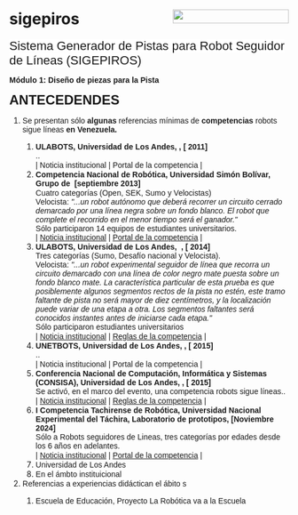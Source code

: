 # sigepiros <img src="https://lh7-rt.googleusercontent.com/docsz/AD_4nXf_4M2q_s9u47z9-EfZpbR4oDI5dHSPc4U2ksr0tKbEeM49-2ORD-WcGojh-NSrVvNqbHKwDhIsBhSzIM5FpIPD7A-xgFrw2pwXZ_y_xZlXczJCwRXs57myO7KKTjW2-CYtjtVV?key=wfIYDse3HDYUCiFSmAXxQTvT" style="float: right;" height="25" width="209">
<p><span style="background-color: rgb(255, 255, 255); font-size: 22px; font-family: Arial,sans-serif;">Sistema
Generador de Pistas para Robot Seguidor de L&iacute;neas (SIGEPIROS)</span></p>
<span style="font-size: 14px; font-family: Arial,sans-serif;"><strong>M&oacute;dulo
1: Dise&ntilde;o de piezas para la Pista</strong><strong>&nbsp;</strong></span>
<p></p>
<p style="font-weight: bold;"><span
 style="font-size: 24px; font-family: Arial,sans-serif;"><b>ANTECEDENDES</b></span></p>
<ol>
  <li><span
 style="font-size: 14px; font-family: Arial,sans-serif;">Se
presentan s&oacute;lo <span style="font-weight: bold;">algunas</span>
referencias m&iacute;nimas de <b>competencias</b>
robots sigue
l&iacute;neas <b>en
Venezuela.</b>&nbsp;</span></li>
  <ol>
    <li><span
 style="font-size: 14px; font-family: Arial,sans-serif;"><span
 style="font-weight: bold;">ULABOTS, Universidad de Los
Andes,&nbsp;, [ 2011]</span><br>
..<br>
      </span><span
 style="font-size: 14px; font-family: Arial,sans-serif;">|
Noticia institucional<span style="font-style: italic;"> | </span></span><span
 style="font-size: 14px; font-family: Arial,sans-serif;">Portal
de la competencia |</span></li>
    <li><span
 style="font-size: 14px; font-family: Arial,sans-serif;"><span
 style="font-weight: bold;">Competencia Nacional de
Rob&oacute;tica, Universidad Sim&oacute;n Bol&iacute;var,
Grupo de&nbsp; [septiembre 2013]</span><br>
      </span><span
 style="font-size: 14px; font-family: Arial,sans-serif;">Cuatro
categor&iacute;as (Open, SEK, Sumo y Velocistas)<br>
Velocista: <span style="font-style: italic;">"...un
robot aut&oacute;nomo que deber&aacute; recorrer un circuito
cerrado demarcado por
una l&iacute;nea negra sobre un fondo blanco. El robot que complete
el
recorrido en el menor tiempo ser&aacute; el ganador."</span> <br>
S&oacute;lo participaron 14 equipos de estudiantes universitarios.<br>
|
      <a
 href="https://www.pts.org.ve/index.php/2015-09-28-00-45-05/item/148-competencia-nacional-de-robotica-usb"
 target="_blank">Noticia institucional</a><span
 style="font-style: italic;"> | </span></span><span
 style="font-size: 14px; font-family: Arial,sans-serif;"><a
 href="https://web.archive.org/web/20140409030711/http://ccsbots2013.gia.usb.ve/cat_vel/"
 target="_blank">Portal de la competencia</a> |</span></li>
    <li><span
 style="font-size: 14px; font-family: Arial,sans-serif;"><span
 style="font-weight: bold;">ULABOTS, Universidad de Los
Andes,&nbsp; , [ 2014]</span><br>
Tres categor&iacute;as (Sumo, Desaf&iacute;o nacional y
Velocista). <br>
Velocista: <span style="font-style: italic;">"...un robot
experimental seguidor de l&iacute;nea que recorra un circuito
demarcado con una l&iacute;nea de color negro mate puesta sobre un
fondo blanco mate. La caracter&iacute;stica particular de esta
prueba es que posiblemente algunos segmentos rectos de la pista no
est&eacute;n, este tramo faltante de pista no ser&aacute; mayor
de diez cent&iacute;metros, y la localizaci&oacute;n puede
variar de una etapa a otra. Los segmentos faltantes ser&aacute;
conocidos instantes antes de iniciarse cada etapa."</span><br>
S&oacute;lo participaron estudiantes universitarios<br>
      </span><span
 style="font-size: 14px; font-family: Arial,sans-serif;">|
      <a
 href="https://comunicacioncontinua.com/ulabots-2014-supera-cifra-de-participantes-en-la-competencia-nacional-de-robotica/"
 target="_blank">Noticia institucional</a><span
 style="font-style: italic;"> | </span></span><span
 style="font-size: 14px; font-family: Arial,sans-serif;"><span
 style="font-style: italic;"></span></span><span
 style="font-size: 14px; font-family: Arial,sans-serif;"><a
 href="https://www.ing.ula.ve/ulabots/competencias/categoria-velocistas-con-pista-fantasma-reglamento/"
 target="_blank">Reglas de la competencia</a> |</span><span
 style="font-size: 14px; font-family: Arial,sans-serif;"></span></li>
    <li><span
 style="font-size: 14px; font-family: Arial,sans-serif;"><span
 style="font-weight: bold;">UNETBOTS, Universidad de Los
Andes,&nbsp;, [ 2015]</span><br>
..<br>
      </span><span
 style="font-size: 14px; font-family: Arial,sans-serif;">|
Noticia institucional<span style="font-style: italic;"> | </span></span><span
 style="font-size: 14px; font-family: Arial,sans-serif;">Portal
de la competencia |</span></li>
    <li><span
 style="font-size: 14px; font-family: Arial,sans-serif;"><span
 style="font-weight: bold;">Conferencia Nacional de
Computaci&oacute;n, Inform&aacute;tica y Sistemas (CONSISA),
Universidad de Los Andes,&nbsp;, [ 2015]</span><br>
Se activ&oacute;, en el marco del evento, una competencia robots
sigue l&iacute;neas..<br>
      </span><span
 style="font-size: 14px; font-family: Arial,sans-serif;">|
      <a href="https://concisa.net.ve/2018/" target="_blank">Noticia
institucional</a><span style="font-style: italic;">
| </span></span><span
 style="font-size: 14px; font-family: Arial,sans-serif;"><span
 style="font-style: italic;"></span></span><span
 style="font-size: 14px; font-family: Arial,sans-serif;"><a
 href="https://www.concisa.net.ve/2018/wp-content/uploads/sites/7/2018/06/velocista.pdf"
 target="_blank">Reglas de la competencia</a> |</span><span
 style="font-size: 14px; font-family: Arial,sans-serif;"></span></li>
    <li><span
 style="font-size: 14px; font-family: Arial,sans-serif;"><span
 style="font-weight: bold;">I Competencia Tachirense de
Rob&oacute;tica, Universidad
Nacional Experimental del T&aacute;chira, Laboratorio de
prototipos, [Noviembre 2024]</span><br>
S&oacute;lo a Robots seguidores de Lineas, tres
categor&iacute;as por
edades desde los 6 a&ntilde;os en adelantes.<br>
      </span><span
 style="font-size: 14px; font-family: Arial,sans-serif;">|
      <a
 href="http://www.unet.edu.ve/eventos-y-noticias-externas/5545-en-noviembre-se-realizara-la-i-competencia-tachirense-de-robotica-en-la-unet.html"
 target="_blank">Noticia institucional</a><span
 style="font-style: italic;"> | </span></span><span
 style="font-size: 14px; font-family: Arial,sans-serif;"><a
 href="https://protolab.my.canva.site/tachibots" target="_blank">Portal
de la competencia</a> |</span></li>
    <li><span
 style="font-size: 14px; font-family: Arial,sans-serif;">Universidad
de Los Andes</span></li>
    <li><span
 style="font-size: 14px; font-family: Arial,sans-serif;">En
el &aacute;mbto instituicional<br>
      </span></li>
  </ol>
  <li><span
 style="font-size: 14px; font-family: Arial,sans-serif;">Referencias
a experiencias did&aacute;ctican el &aacute;bito s</span></li>
  <ol>
    <li><span
 style="font-size: 14px; font-family: Arial,sans-serif;">Escuela
de Educaci&oacute;n, Proyecto La Rob&oacute;tica va a la Escuela<br>
      </span></li>
  </ol>
</ol>
